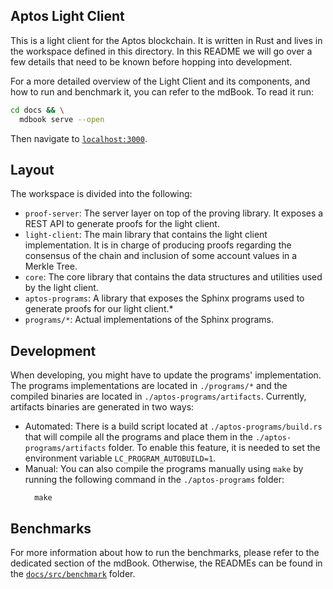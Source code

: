 ## Aptos Light Client

This is a light client for the Aptos blockchain. It is written in Rust and lives in the workspace defined in this
directory.
In this README we will go over a few details that need to be known before hopping into development.

For a more detailed overview of the Light Client and its components, and how to run and benchmark it, you can refer to
the
mdBook. To read it run:

```bash
cd docs && \
  mdbook serve --open
```

Then navigate to [`localhost:3000`](http://localhost:3000).

## Layout

The workspace is divided into the following:

- `proof-server`: The server layer on top of the proving library. It exposes a REST API to generate proofs for the
  light client.
- `light-client`: The main library that contains the light client implementation. It is in charge of producing proofs
  regarding the consensus of the chain and inclusion of some account values in a Merkle Tree.
- `core`: The core library that contains the data structures and utilities used by the light client.
- `aptos-programs`: A library that exposes the Sphinx programs used to generate proofs for our light client.*
- `programs/*`: Actual implementations of the Sphinx programs.

## Development

When developing, you might have to update the programs' implementation. The
programs implementations are located in `./programs/*` and the compiled binaries
are located in `./aptos-programs/artifacts`. Currently, artifacts binaries are
generated in two ways:

- Automated: There is a build script located at `./aptos-programs/build.rs` that
  will compile all the programs and place them in the `./aptos-programs/artifacts`
  folder. To enable this feature, it is needed to set the environment variable `LC_PROGRAM_AUTOBUILD=1`.
- Manual: You can also compile the programs manually using `make` by running the following
  command in the `./aptos-programs` folder:
  ```shell
    make
    ```

## Benchmarks

For more information about how to run the benchmarks, please refer to the dedicated section of the mdBook. Otherwise,
the READMEs can be found in the [`docs/src/benchmark`](./docs/src/benchmark/overview.md) folder.